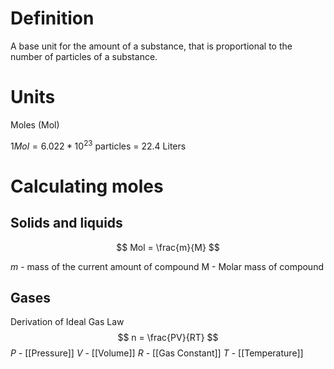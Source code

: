 # Definition
A base unit for the amount of a substance, that is proportional to the number of particles of a substance. 

# Units
Moles (Mol)

$1 Mol = 6.022 * 10^{23}$ particles = 22.4 Liters


# Calculating moles
## Solids and liquids

$$
Mol = \frac{m}{M}
$$

$m$ - mass of the current amount of compound
M - Molar mass of compound

## Gases
Derivation of Ideal Gas Law
$$
n = \frac{PV}{RT}
$$
$P$ - [[Pressure]]
$V$ - [[Volume]]
$R$ - [[Gas Constant]]
$T$ - [[Temperature]]